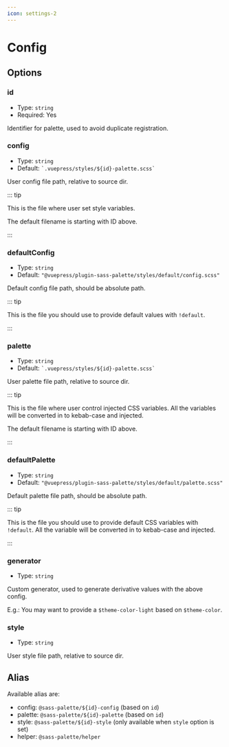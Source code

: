 ```yaml
---
icon: settings-2
---
```


# Config

## Options

### id

- Type: `string`
- Required: Yes

Identifier for palette, used to avoid duplicate registration.

### config

- Type: `string`
- Default: `` `.vuepress/styles/${id}-palette.scss` ``

User config file path, relative to source dir.

::: tip

This is the file where user set style variables.

The default filename is starting with ID above.

:::

### defaultConfig

- Type: `string`
- Default: `"@vuepress/plugin-sass-palette/styles/default/config.scss"`

Default config file path, should be absolute path.

::: tip

This is the file you should use to provide default values with `!default`.

:::

### palette

- Type: `string`
- Default: `` `.vuepress/styles/${id}-palette.scss` ``

User palette file path, relative to source dir.

::: tip

This is the file where user control injected CSS variables. All the variables will be converted in to kebab-case and injected.

The default filename is starting with ID above.

:::

### defaultPalette

- Type: `string`
- Default: `"@vuepress/plugin-sass-palette/styles/default/palette.scss"`

Default palette file path, should be absolute path.

::: tip

This is the file you should use to provide default CSS variables with `!default`. All the variable will be converted in to kebab-case and injected.

:::

### generator

- Type: `string`

Custom generator, used to generate derivative values with the above config.

E.g.: You may want to provide a `$theme-color-light` based on `$theme-color`.

### style

- Type: `string`

User style file path, relative to source dir.

## Alias

Available alias are:

- config: `@sass-palette/${id}-config` (based on `id`)
- palette: `@sass-palette/${id}-palette` (based on `id`)
- style: `@sass-palette/${id}-style` (only available when `style` option is set)
- helper: `@sass-palette/helper`
